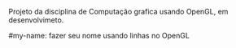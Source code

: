 Projeto da disciplina de Computação grafica usando OpenGL, em desenvolvimeto.

#my-name:
    fazer seu nome usando linhas no OpenGL